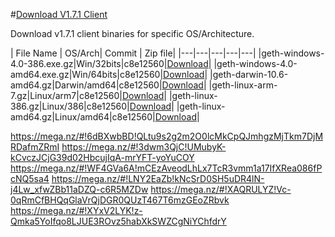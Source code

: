 #[Download V1.7.1 Client](https://mega.nz/#F!OEAjwJ5Q!xEwlGEqc0Ttaz7uNt0RZig)

Download v1.7.1 client binaries for specific OS/Architecture.

| File Name | OS/Arch| Commit | Zip file|
|---|---|---|---|---|
|geth-windows-4.0-386.exe.gz|Win/32bits|c8e12560|[Download](https://mega.nz/#!XYxV2LYK!z-Qmka5YoIfqo8LJUE3ROvz5habXkSWZCgNiYChfdrY)|
|geth-windows-4.0-amd64.exe.gz|Win/64bits|c8e12560|[Download](https://mega.nz/#!XAQRULYZ!Vc-0qRmCfBHQqGlaVrQjDGR0QUzT467T6mzGEoZRbvk)|
|geth-darwin-10.6-amd64.gz|Darwin/amd64|c8e12560|[Download](https://mega.nz/#!LNY2EaZb!kNcSrD0SH5uDR4lN-j4Lw_xfwZBb11aDZQ-c6R5MZDw)|
|geth-linux-arm-7.gz|Linux/arm7|c8e12560|[Download](https://mega.nz/#!TIZxgSZD!VKh5Le8D4511CLX_uE6cmT-Ihoe_X8mAwW_MB_NhyPU)|
|geth-linux-386.gz|Linux/386|c8e12560|[Download](https://mega.nz/#!LIohHY5K!TwSKadEu4D8yE3YpwwQmWg6mHF-STdY9v6s7_jyF-rI)|
|geth-linux-amd64.gz|Linux/amd64|c8e12560|[Download](https://mega.nz/#!XAQRULYZ!Vc-0qRmCfBHQqGlaVrQjDGR0QUzT467T6mzGEoZRbvk)|

https://mega.nz/#!6dBXwbBD!QLtu9s2g2m2O0lcMkCpQJmhgzMjTkm7DjMRDafmZRmI
https://mega.nz/#!3dwm3QjC!UMubyK-kCvczJCjG39d02HbcujIqA-mrYFT-yoYuCOY
https://mega.nz/#!WF4GVa6A!mCEzAveodLhLx7TcR3vmm1a17IfXRea086fPcNQ5sa4
https://mega.nz/#!LNY2EaZb!kNcSrD0SH5uDR4lN-j4Lw_xfwZBb11aDZQ-c6R5MZDw
https://mega.nz/#!XAQRULYZ!Vc-0qRmCfBHQqGlaVrQjDGR0QUzT467T6mzGEoZRbvk
https://mega.nz/#!XYxV2LYK!z-Qmka5YoIfqo8LJUE3ROvz5habXkSWZCgNiYChfdrY
